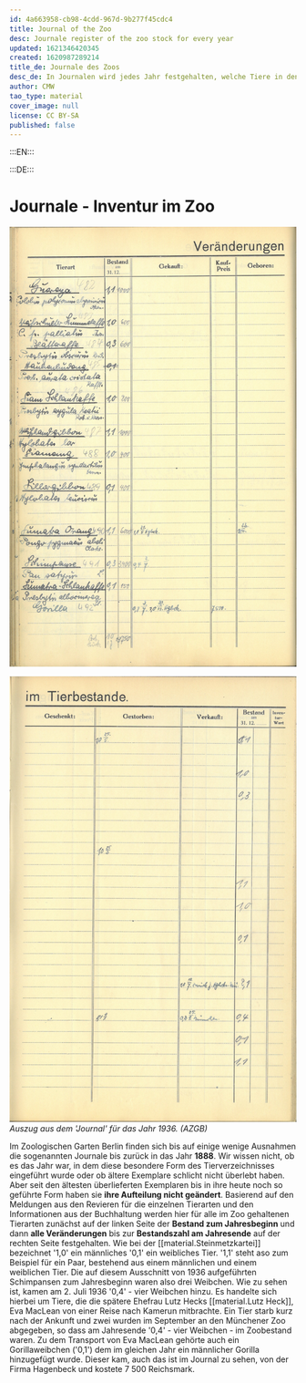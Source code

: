 ```yaml
---
id: 4a663958-cb98-4cdd-967d-9b277f45cdc4
title: Journal of the Zoo
desc: Journale register of the zoo stock for every year
updated: 1621346420345
created: 1620987289214
title_de: Journale des Zoos
desc_de: In Journalen wird jedes Jahr festgehalten, welche Tiere in den Zoo kommen oder ihn verließen.
author: CMW
tao_type: material
cover_image: null
license: CC BY-SA
published: false
---
```



:::EN:::


:::DE:::

# Journale - Inventur im Zoo

![Linke Seite des Journals](images\cmw\Journal_1936_l.jpg)

![Rechte Seite des Journals](images\cmw\Journal_1936_r.jpg)
_Auszug aus dem 'Journal' für das Jahr 1936. (AZGB)_

Im Zoologischen Garten Berlin finden sich bis auf einige wenige Ausnahmen die sogenannten Journale bis zurück in das Jahr **1888**. Wir wissen nicht, ob es das Jahr war, in dem diese besondere Form des Tierverzeichnisses eingeführt wurde oder ob ältere Exemplare schlicht nicht überlebt haben. Aber seit den ältesten überlieferten Exemplaren bis in ihre heute noch so geführte Form haben sie **ihre Aufteilung nicht geändert**. Basierend auf den Meldungen aus den Revieren für die einzelnen Tierarten und den Informationen aus der Buchhaltung werden hier für alle im Zoo gehaltenen Tierarten zunächst auf der linken Seite der **Bestand zum Jahresbeginn** und dann **alle Veränderungen** bis zur **Bestandszahl am Jahresende** auf der rechten Seite festgehalten. Wie bei der [[material.Steinmetzkartei]] bezeichnet '1,0' ein männliches '0,1' ein weibliches Tier. '1,1' steht aso zum Beispiel für ein Paar, bestehend aus einem männlichen und einem weiblichen Tier. Die auf diesem Ausschnitt von 1936 aufgeführten Schimpansen zum Jahresbeginn waren also drei Weibchen. Wie zu sehen ist, kamen am 2. Juli 1936 '0,4' - vier Weibchen hinzu. Es handelte sich hierbei um Tiere, die die spätere Ehefrau Lutz Hecks [[material.Lutz Heck]], Eva MacLean von einer Reise nach Kamerun mitbrachte. Ein Tier starb kurz nach der Ankunft und zwei wurden im September an den Münchener Zoo abgegeben, so dass am Jahresende '0,4' - vier Weibchen - im Zoobestand waren.
Zu dem Transport von Eva MacLean gehörte auch ein Gorillaweibchen ('0,1') dem im gleichen Jahr ein männlicher Gorilla hinzugefügt wurde. Dieser kam, auch das ist im Journal zu sehen, von der Firma Hagenbeck und kostete 7 500 Reichsmark.